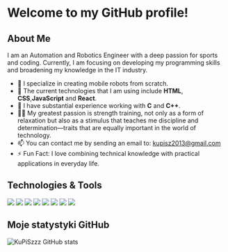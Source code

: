 # Welcome to my GitHub profile!

## About Me
I am an Automation and Robotics Engineer with a deep passion for sports and coding. Currently, I am focusing on developing my programming skills and broadening my knowledge in the IT industry.

- 🔭 I specialize in creating mobile robots from scratch.
- 🌱 The current technologies that I am using include **HTML**, **CSS**,**JavaScript** and **React**.
- 💼 I have substantial experience working with **C** and **C++**.
- 🏋️‍♂️ My greatest passion is strength training, not only as a form of relaxation but also as a stimulus that teaches me discipline and determination—traits that are equally important in the world of technology.
- 📫 You can contact me by sending an email to: [kupisz2013@gmail.com](mailto:kupisz2013@gmail.com)
- ⚡ Fun Fact: I love combining technical knowledge with practical applications in everyday life.

## Technologies & Tools
![](https://img.shields.io/badge/code-Java-F89820?style=flat-square&logo=java&logoColor=white)
![](https://img.shields.io/badge/code-C-A8B9CC?style=flat-square&logo=c&logoColor=white)
![](https://img.shields.io/badge/code-C++-00599C?style=flat-square&logo=cplusplus&logoColor=white)
![](https://img.shields.io/badge/code-JavaScript-F7DF1E?style=flat-square&logo=javascript&logoColor=black)
![](https://img.shields.io/badge/frontend-HTML5-E34F26?style=flat-square&logo=html5&logoColor=white)
![](https://img.shields.io/badge/frontend-CSS3-1572B6?style=flat-square&logo=css3&logoColor=white)
![](https://img.shields.io/badge/database-MySQL-4479A1?style=flat-square&logo=mysql&logoColor=white)
![](https://img.shields.io/badge/database-PostgreSQL-4169E1?style=flat-square&logo=postgresql&logoColor=white)





## Moje statystyki GitHub
![KuPiSzzz GitHub stats](https://github-readme-stats.vercel.app/api?username=KuPiSzzz&show_icons=true)

